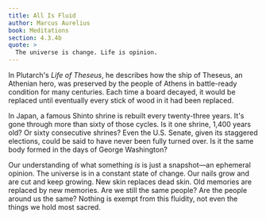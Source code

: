 ```yaml
---
title: All Is Fluid
author: Marcus Aurelius
book: Meditations
section: 4.3.4b
quote: >
  The universe is change. Life is opinion.
---
```


In Plutarch's _Life of Theseus_, he describes how the ship of Theseus, an Athenian hero, was preserved by the people of Athens in battle-ready condition for many centuries. Each time a board decayed, it would be replaced until eventually every stick of wood in it had been replaced.

In Japan, a famous Shinto shrine is rebuilt every twenty-three years. It's gone through more than sixty of those cycles. Is it one shrine, 1,400 years old? Or sixty consecutive shrines? Even the U.S. Senate, given its staggered elections, could be said to have never been fully turned over. Is it the same body formed in the days of George Washington?

Our understanding of what something _is_ is just a snapshot—an ephemeral opinion. The universe is in a constant state of change. Our nails grow and are cut and keep growing. New skin replaces dead skin. Old memories are replaced by new memories. Are we still the same people? Are the people around us the same? Nothing is exempt from this fluidity, not even the things we hold most sacred.
